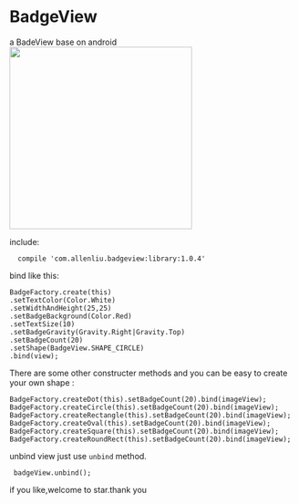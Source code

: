 # BadgeView
a BadeView  base on android
<img src="https://github.com/AlexLiuSheng/BadgeView/blob/master/library/gif.png" width="320"/>

include:

      compile 'com.allenliu.badgeview:library:1.0.4'
bind like this:

    BadgeFactory.create(this)
    .setTextColor(Color.White)
    .setWidthAndHeight(25,25)
    .setBadgeBackground(Color.Red)
    .setTextSize(10)
    .setBadgeGravity(Gravity.Right|Gravity.Top)
    .setBadgeCount(20)
    .setShape(BadgeView.SHAPE_CIRCLE)
    .bind(view);
    
There are some other constructer methods and you can be easy to create your own shape :

    BadgeFactory.createDot(this).setBadgeCount(20).bind(imageView);
    BadgeFactory.createCircle(this).setBadgeCount(20).bind(imageView);
    BadgeFactory.createRectangle(this).setBadgeCount(20).bind(imageView);
    BadgeFactory.createOval(this).setBadgeCount(20).bind(imageView);
    BadgeFactory.createSquare(this).setBadgeCount(20).bind(imageView);
    BadgeFactory.createRoundRect(this).setBadgeCount(20).bind(imageView);
unbind view just use `unbind` method.
   
     badgeView.unbind();
     
 if you like,welcome  to star.thank you
